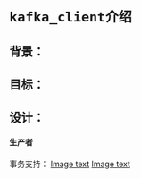 # `kafka_client介绍`
## **背景：**


## **目标：**


## **设计：**
#### **生产者**
事务支持：
[Image text](./image/事务1.png)
[Image text](./image/事务2.png)